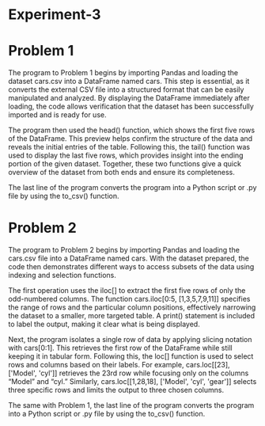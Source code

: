 # Experiment-3

# Problem 1

The program to Problem 1 begins by importing Pandas and loading the dataset cars.csv into a DataFrame named cars. This step is essential, as it converts the external CSV file into a structured format that can be easily manipulated and analyzed. By displaying the DataFrame immediately after loading, the code allows verification that the dataset has been successfully imported and is ready for use.

The program then used the head() function, which shows the first five rows of the DataFrame. This preview helps confirm the structure of the data and reveals the initial entries of the table. Following this, the tail() function was used to display the last five rows, which provides insight into the ending portion of the given dataset. Together, these two functions give a quick overview of the dataset from both ends and ensure its completeness.

The last line of the program converts the program into a Python script or .py file by using the to_csv() function. 


# Problem 2

The program to Problem 2 begins by importing Pandas and loading the cars.csv file into a DataFrame named cars. With the dataset prepared, the code then demonstrates different ways to access subsets of the data using indexing and selection functions.

The first operation uses the iloc[] to extract the first five rows of only the odd-numbered columns. The function cars.iloc[0:5, [1,3,5,7,9,11]] specifies the range of rows and the particular column positions, effectively narrowing the dataset to a smaller, more targeted table. A print() statement is included to label the output, making it clear what is being displayed.

Next, the program isolates a single row of data by applying slicing notation with cars[0:1]. This retrieves the first row of the DataFrame while still keeping it in tabular form. Following this, the loc[] function is used to select rows and columns based on their labels. For example, cars.loc[[23], ['Model', 'cyl']] retrieves the 23rd row while focusing only on the columns “Model” and “cyl.” Similarly, cars.loc[[1,28,18], ['Model', 'cyl', 'gear']] selects three specific rows and limits the output to three chosen columns. 

The same with Problem 1, the last line of the program converts the program into a Python script or .py file by using the to_csv() function. 
